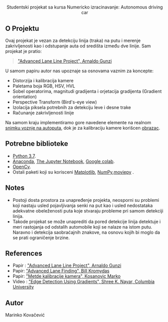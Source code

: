 
  <h1 align="center">  </h1>

  <p align="center">
    Studentski projekat sa kursa Numericko izracinavanje: Autonomous driving car
    <br />
   
 <!-- O Projektu -->
## O Projektu

Ovaj projekat je vezan za detekciju linija (traka) na putu i merenje zakrivljenosti kao i odstupanje auta od središta između dve linije. Sam projekat je pratio:
> <a href="https://chatbotslife.com/advanced-lane-line-project-7635ddca1960" > "Advanced Lane Line Project", Arnaldo Gunzi </a>

U samom papiru autor nas upoznaje sa osnovama vaznim za koncepte:

- Distorzija i kalibracija kamere
- Paletama boja RGB, HSV,  HVL
- Sobel operatorima, magnitudi gradijenta i orjetacija gradijenta (Gradient orientation)
- Perspective Transform (Bird's-eye view)
- Izolacija piksela potrebnih za detekciju leve i desne trake
- Računanje zakrivljenosti linije

Na samom kraju implementiramo gore navedene elemente na  realnom [snimku voznje na autoputa](https://raw.githubusercontent.com/udacity/CarND-Vehicle-Detection/master/project_video.mp4), dok je za kalibraciju kamere korišcen [obrazac](https://docs.opencv.org/2.4/_downloads/pattern.png).

<!-- Potrebne biblioteke  -->
## Potrebne biblioteke

* [Python 3.7](https://www.python.org/).
* [Anaconda](https://www.anaconda.com/), [The Jupyter Notebook](https://jupyter.org/), [Google colab](https://colab.research.google.com/notebooks/intro.ipynb).
* [OpenCv](https://opencv.org/).
* Ostali paketi koji su korisceni [Matplotlib](https://matplotlib.org/), [NumPy](https://numpy.org/),[moviepy](https://pypi.org/project/moviepy/) .

<!-- NOTES -->
## Notes

* Postoji dosta  prostora za unapređenje projekta, neosporni su problemi koji nastaju usled pojavljivanja senki na put kao i usled nedostataka adekvatne obeleženosti puta koje stvaraju probleme pri samom detekciji linija.
* Takode projekat se može unaprediti da pored detekcije linija detektuje i meri rastojanja od odstalih automobile koji se nalaze na istom putu. Naravno i detekcija saobraćajnih znakove, na osnovu kojih bi moglo da se prati ograničenje brzine. 



<!-- REFERENCES -->
## References

* Papir : <a href="https://chatbotslife.com/advanced-lane-line-project-7635ddca1960" > "Advanced Lane Line Project", Arnaldo Gunzi </a>
* Papir: <a href="https://www.slideshare.net/BillKromydas/advanced-lane-finding" > "Advanced Lane Finding",  Bill Kromydas </a>
* Papir: <a href="https://www.fer.unizg.hr/_download/repository/Kosanovic_Marko.pdf" > "Metde kalibracije kamera",  Kosanovic Marko </a>
* Video : <a href="https://www.youtube.com/watch?v=lOEBsQodtEQ" > "Edge Detection Using Gradients",  Shree K. Nayar, Columbia University </a>
  
<!-- AUTHOR-->
## Autor
Marinko Kovačević

